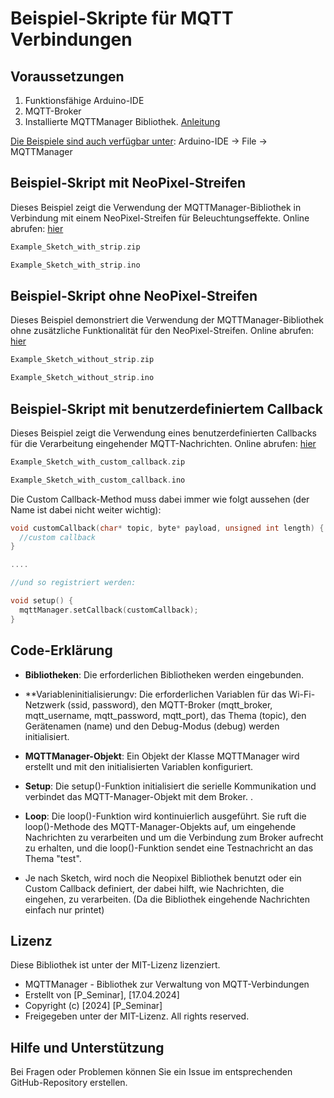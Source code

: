# Beispiel-Skripte für MQTT Verbindungen

## Voraussetzungen

1. Funktionsfähige Arduino-IDE
2. MQTT-Broker
3. Installierte MQTTManager Bibliothek. [Anleitung](https://github.com/ShadowRock345/MQTTManager/)

<ins>Die Beispiele sind auch verfügbar unter</ins>:  Arduino-IDE -> File -> MQTTManager

## Beispiel-Skript mit NeoPixel-Streifen

Dieses Beispiel zeigt die Verwendung der MQTTManager-Bibliothek in Verbindung mit einem NeoPixel-Streifen für Beleuchtungseffekte. Online abrufen: [hier](https://create.arduino.cc/editor/jonasworthofbeeinghere/dc94994d-9c2e-44bc-b27d-ab76443003c1/preview)

```cpp
Example_Sketch_with_strip.zip

Example_Sketch_with_strip.ino
```

## Beispiel-Skript ohne NeoPixel-Streifen

Dieses Beispiel demonstriert die Verwendung der MQTTManager-Bibliothek ohne zusätzliche Funktionalität für den NeoPixel-Streifen. Online abrufen: [hier](https://create.arduino.cc/editor/jonasworthofbeeinghere/268b3efa-8f0b-42e2-9052-97f0c09e9f17/preview)

```cpp
Example_Sketch_without_strip.zip

Example_Sketch_without_strip.ino
```

## Beispiel-Skript mit benutzerdefiniertem Callback

Dieses Beispiel zeigt die Verwendung eines benutzerdefinierten Callbacks für die Verarbeitung eingehender MQTT-Nachrichten. Online abrufen: [hier](https://create.arduino.cc/editor/jonasworthofbeeinghere/24f62ede-c5ff-4e62-a0d0-8d07cbcac979/preview)

```cpp
Example_Sketch_with_custom_callback.zip

Example_Sketch_with_custom_callback.ino
```

Die Custom Callback-Method muss dabei immer wie folgt aussehen (der Name ist dabei nicht weiter wichtig):
```cpp
void customCallback(char* topic, byte* payload, unsigned int length) {
  //custom callback 
}

....

//und so registriert werden:

void setup() {
  mqttManager.setCallback(customCallback);
}
```

## Code-Erklärung

  * **Bibliotheken**: Die erforderlichen Bibliotheken werden eingebunden. 
    
  * **Variableninitialisierungv: Die erforderlichen Variablen für das Wi-Fi-Netzwerk (ssid, password), den MQTT-Broker (mqtt_broker, mqtt_username, mqtt_password, mqtt_port), das Thema (topic), den Gerätenamen (name) und den Debug-Modus (debug) werden initialisiert.

  * **MQTTManager-Objekt**: Ein Objekt der Klasse MQTTManager wird erstellt und mit den initialisierten Variablen konfiguriert.

  * **Setup**: Die setup()-Funktion initialisiert die serielle Kommunikation und verbindet das MQTT-Manager-Objekt mit dem Broker. .

  * **Loop**: Die loop()-Funktion wird kontinuierlich ausgeführt. Sie ruft die loop()-Methode des MQTT-Manager-Objekts auf, um eingehende Nachrichten zu verarbeiten und um die Verbindung zum Broker aufrecht zu erhalten, und die loop()-Funktion sendet eine Testnachricht an das Thema "test".

  * Je nach Sketch, wird noch die Neopixel Bibliothek benutzt oder ein Custom Callback definiert, der dabei hilft, wie Nachrichten, die eingehen, zu verarbeiten. (Da die Bibliothek eingehende Nachrichten einfach nur printet)

## Lizenz

Diese Bibliothek ist unter der MIT-Lizenz lizenziert. 


 * MQTTManager - Bibliothek zur Verwaltung von MQTT-Verbindungen
 * Erstellt von [P_Seminar], [17.04.2024]
 * Copyright (c) [2024] [P_Seminar]
 * Freigegeben unter der MIT-Lizenz. All rights reserved.

## Hilfe und Unterstützung

Bei Fragen oder Problemen können Sie ein Issue im entsprechenden GitHub-Repository erstellen.

